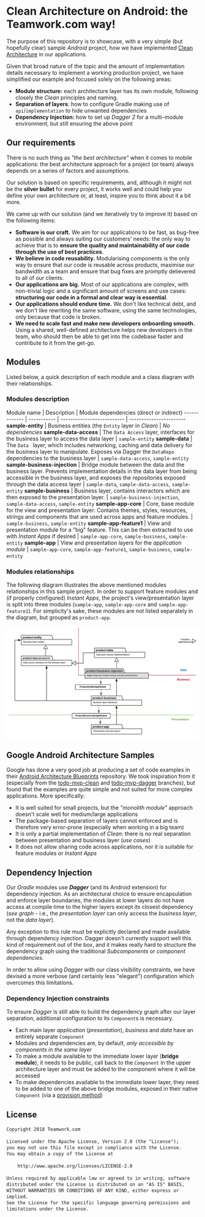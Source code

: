 # Clean Architecture on Android: the Teamwork.com way!
The purpose of this repository is to showcase, with a very simple (but hopefully clear) sample *Android* project, how we have implemented [Clean Architecture](https://8thlight.com/blog/uncle-bob/2012/08/13/the-clean-architecture.html) in our applications.

Given that broad nature of the topic and the amount of implementation details necessary to implement a working production project, we have simplified our example and focused solely on the following areas:
- **Module structure:** each architecture layer has its own module, following closely the _Clean_ principles and naming.
- **Separation of layers**: how to configure Gradle making use of `api`/`implementation` to hide unwanted dependencies
- **Dependency Injection:** how to set up *Dagger 2* for a multi-module environment, but still ensuring the above point

## Our requirements
There is no such thing as *"the best architecture"* when it comes to mobile applications: the best architecture approach for a project (or team) always depends on a series of factors and assumptions.

Our solution is based on specific requirements, and, although it might not be the **silver bullet** for every project, it works well and could help you define your own architecture or, at least, inspire you to think about it a bit more.

We came up with our solution (and we iteratively try to improve it) based on the following items:
- **Software is our craft.** We aim for our applications to be fast, as bug-free as possible and always suiting our customers' needs: the only way to achieve that is to **ensure the quality and maintainability of our code through the use of best practices**.
- **We believe in code reusability.** Modularising components is the only way to ensure that our code is reusable across products, maximise our bandwidth as a team and ensure that bug fixes are promptly delievered to all of our clients.
- **Our applications are big.** Most of our applications are complex, with non-trivial logic and a significant amount of screens and use cases: **structuring our code in a formal and clear way is essential**.
- **Our applications should endure time.** We don't like technical debt, and we don't like rewriting the same software, using the same technologies, only because that code is broken.
- **We need to scale fast and make new developers onboarding smooth.** Using a shared, well-defined architecture helps new developers in the team, who should then be able to get into the codebase faster and contribute to it from the get-go.

## Modules
Listed below, a quick description of each module and a class diagram with their relationships.

### Modules description

Module name | Description | Module dependencies (direct or indirect)
------------- | ----------- | -------------------------- | -----------------------
**sample-entity** | Business entities (the `Entity` layer in _Clean_) | _No dependencies_
**sample-data-access** | The `Data Access` layer, interfaces for the business layer to access the data layer | `sample-entity`
**sample-data** | The `Data ` layer, which includes networking, caching and data delivery for the business layer to manipulate. Exposes via Dagger the `DataRepo` dependencies to the business layer | `sample-data-access`, `sample-entity`
**sample-business-injection** | Bridge module between the data and the business layer. Prevents implementation details in the data layer from being accessible in the business layer, and exposes the repositories exposed through the data access layer | `sample-data`, `sample-data-access`, `sample-entity`
**sample-business** | Business layer, contains interactors which are then exposed to the presentation layer. | `sample-business-injection`, `sample-data-access`, `sample-entity`
**sample-app-core** | Core, base module for the view and presentation layer. Contains themes, styles, resources, strings and components that are used across apps and feature modules. | `sample-business`, `sample-entity`
**sample-app-feature1** | View and presentation module for a "big" feature. This can be then extracted to use with _Instant Apps_ if desired | `sample-app-core`, `sample-business`, `sample-entity`
**sample-app** | View and presentation layers for the _application module_ | `sample-app-core`, `sample-app-feature1`, `sample-business`, `sample-entity`

### Modules relationships
The following diagram illustrates the above mentioned modules relationships in this sample project.
In order to support feature modules and (if properly configured) _Instant Apps_, the project's view/presentation layer is split into three modules (`sample-app`, `sample-app-core` and `sample-app-feature1`).
For simplicity's sake, these modules are not listed separately in the diagram, but grouped as `product-app`.

![](docs/clean_app_architecture_v1.png)

## Google Android Architecture Samples
Google has done a very good job at producing a set of code examples in their [Android Architecture Blueprints](https://github.com/googlesamples/android-architecture) repository.
We took inspiration from it (especially from the [todo-mvp-clean](https://github.com/googlesamples/android-architecture/tree/todo-mvp-clean/) and [todo-mvp-dagger](https://github.com/googlesamples/android-architecture/tree/todo-mvp-dagger/) branches), but found that the examples are quite simple and not suited for more complex applications. More specifically:
- It is well suited for small projects, but the _"monolith module"_ approach doesn't scale well for medium/large applications
- The package-based separation of layers cannot enforced and is therefore very error-prone (especially when working in a big team)
- It is only a partial implementation of *Clean*: there is no real separation between presentation and business layer (*use cases*)
- It does not allow sharing code across applications, nor it is suitable for feature modules or _Instant Apps_

## Dependency Injection
Our *Gradle* modules use _**Dagger**_ (and its Android extension) for dependency injection. As an architectural choice to ensure encapsulation and enforce layer boundaries,
the modules at lower layers do not have access at compile time to the higher layers except its closest dependency (_see graph_ - i.e., the _presentation layer_ can only access the _business layer_, not the _data layer_).

Any exception to this rule must be explicitly declared and made available through dependency injection. Dagger doesn't currently support well this kind of requirement out of the box, and it makes really hard to structure the dependency graph using the traditional _Subcomponents_ or _component dependencies_.

In order to allow using _Dagger_ with our class visibility constraints, we have devised a more verbose (and certainly less "elegant") configuration which overcomes this limitations.

### Dependency Injection constraints
To ensure _Dagger_ is still able to build the dependency graph after our layer separation, additional configuration to its `Component`s is necessary.
- Each main layer _application_ (_presentation_), _business_ and _data_ have an entirely separate `Component`
- Modules and dependencies are, by default, _only accessible by components in the same layer_
- To make a module available to the immediate lower layer (**bridge module**), it needs to be public, call back to the `Component` in the upper architecture layer and must be added to the component where it will be accessed
- To make dependencies available to the immediate lower layer, they need to be added to one of the above bridge modules, exposed in their native `Component` (via a [provision method](https://google.github.io/dagger/api/2.14/dagger/Component.html))

## License

    Copyright 2018 Teamwork.com

    Licensed under the Apache License, Version 2.0 (the "License");
    you may not use this file except in compliance with the License.
    You may obtain a copy of the License at

        http://www.apache.org/licenses/LICENSE-2.0

    Unless required by applicable law or agreed to in writing, software
    distributed under the License is distributed on an "AS IS" BASIS,
    WITHOUT WARRANTIES OR CONDITIONS OF ANY KIND, either express or implied.
    See the License for the specific language governing permissions and
    limitations under the License.

